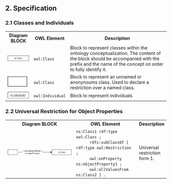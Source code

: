 ## 2. Specification

### 2.1 Classes and Individuals

<table style="width:100%">
  <tr>
    <th>Diagram BLOCK</th>
    <th>OWL Element</th>
    <th>Description</th>
  </tr>
  <tr>
    <td><img src="images/class.jpg" alt="Class block"></td>
    <td><code>owl:Class</code></td>
    <td>Block to represent classes within the ontology conceptualization. 
    The content of the block should be accompanied with the prefix and the name of the concept on order to fully identify it.</td>
  </tr>
  <tr>
    <td><img src="images/unnamed_class.jpg" alt="Unnamed block"></td>
    <td><code>owl:Class</code></td>
    <td>Block to represent an unnamed or anonynoums class. Used to declare a restriction over a named class.</td>
  </tr>
  <tr>
    <td><img src="images/individual.jpg" alt="Individual block"></td>
    <td><code>owl:Individual</code></td>
    <td>Block to represent individuals</td>
  </tr>
</table>

### 2.2 Universal Restriction for Object Properties

<table style="width:100%">
  <tr>
    <th style="width:45%">Diagram BLOCK</th>
    <th style="width:40%">OWL Element</th>
    <th style="width:15%">Description</th>
  </tr>

  <tr>
    <td><img src="images/universal_restriction_1.jpg" alt="Universal restriction block"></td>
    <td><code>ns:Class1 rdf:type owl:Class ;<br></code>
        &emsp;&emsp;&emsp;<code>rdfs:subClassOf [ rdf:type owl:Restriction ;<br></code>
				&emsp;&emsp;&emsp;<code>owl:onProperty ns:objectProperty1 ;<br></code>
				&emsp;&emsp;&emsp;<code>owl:allValuesFrom ns:Class2 ] .</code></td>
    <td>Universal restriction form 1.</td>

  </tr>

</table>